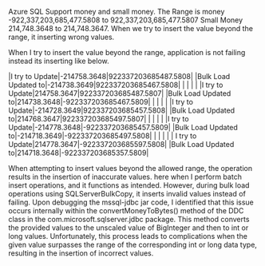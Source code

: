 Azure SQL Support money and small money. The Range is money -922,337,203,685,477.5808 to 922,337,203,685,477.5807 Small Money 214,748.3648 to 214,748.3647. 
When we try to insert the value beyond the range, it inserting wrong values.

When I try to insert the value beyond the range, application is not failing instead its inserting like below. 

|I try to Update|-214758.3648|922337203685487.5808| |Bulk Load Updated to|-214738.3649|922337203685467.5808| | | | |
|I try to Update|214758.3647|922337203685487.5807| |Bulk Load Updated to|214738.3648|-922337203685467.5809| | | | |
|I try to Update|-214728.3649|922337203685457.5808| |Bulk Load Updated to|214768.3647|922337203685497.5807| | | | |
|I try to Update|-214778.3648|-922337203685457.5809| |Bulk Load Updated to|-214718.3649|-922337203685497.5808| | | | | |
I try to Update|214778.3647|-922337203685597.5808| |Bulk Load Updated to|214718.3648|-922337203685357.5809|

When attempting to insert values beyond the allowed range, the operation results in the insertion of inaccurate values. 
here when I perform batch insert operations, and it functions as intended. However, during bulk load operations using SQLServerBulkCopy, 
it inserts invalid values instead of failing. Upon debugging the mssql-jdbc jar code, I identified that this issue occurs internally within the convertMoneyToBytes() 
method of the DDC class in the com.microsoft.sqlserver.jdbc package. This method converts the provided values to the unscaled value of BigInteger and then to int or long values. 
Unfortunately, this process leads to complications when the given value surpasses the range of the corresponding int or long data type, resulting in the insertion of incorrect values. 

 
